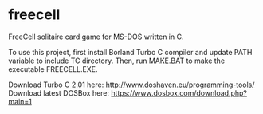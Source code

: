 # freecell
FreeCell solitaire card game for MS-DOS written in C.

To use this project, first install Borland Turbo C compiler and update PATH variable to include TC directory. Then, run MAKE.BAT to make the executable FREECELL.EXE.

Download Turbo C 2.01 here: http://www.doshaven.eu/programming-tools/
Download latest DOSBox here: https://www.dosbox.com/download.php?main=1